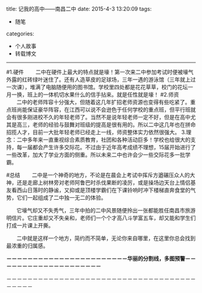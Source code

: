 title: 记我的高中——南昌二中
date: 2015-4-3 13:20:09
tags:
- 随笔

categories:
- 个人故事
- 转载博文

---

#1.硬件
&nbsp;&nbsp;&nbsp;&nbsp;&nbsp;&nbsp;&nbsp;二中在硬件上最大的特点就是壕！第一次来二中参加考试时便被壕气外露的红砖绿叶迷住了。还有人造草皮的足球场，三年一遇的游泳馆（三年就上过一次课），堆满了电脑随便用的图书馆。学校里四处都是花花草草，校门的花坛一月一换，班上的一体机切水果什么的信手拈来。就是任性就是壕！
#2.师资
&nbsp;&nbsp;&nbsp;&nbsp;&nbsp;&nbsp;&nbsp;二中的老师阵容十分强大，但随着这几年扩招老师资源也变得有些吃紧了。重点班尚能保证豪华阵容，在江西可以说不会逊色于任何学校的重点班，但平行班就会有很多刚进校不久的年轻老师了。当然不是说年轻老师一定不好，但是在高中尤其是高三，老师的经验与鼓舞对班级的提高是很有用的。所以二中这几年也在拼命招揽人才，目前一大批年轻老师已经走上一线，师资整体实力依然很强大。
3.理念：二中多年来一直重视综合素质教育，社团和各种活动巨多！学校也给很大的支持，每一届都会产生许多交际花。不过由于近年高考成绩不理想，15届开始进行了一些改革，加大了学业方面的侧重。所以未来二中也许会少一些交际花多一批学霸。

#总结
&nbsp;&nbsp;&nbsp;&nbsp;&nbsp;&nbsp;&nbsp;二中是一个神奇的地方，不论是在晨会上考试中挥斥方遒碾压众人的大神，还是走廊上树林旁对老师阿鲁巴时杀伐果断的凌厉，或是操场边天台上情侣基友看西山日落时的静谧，又抑或是顶楼学霸们在下课铃响时冲下楼梯直奔食堂的气势，它们一起组成了二中独一无二的体验。

&nbsp;&nbsp;&nbsp;&nbsp;&nbsp;&nbsp;&nbsp;它壕气却又不失秀气，三年中拍的二中风景随便拎出一张都能胜任南昌市旅游明信片。它庄重却又不失亲和，老师们一个个才高八斗学富五车，却又能和学生们打成一片课上开撕。

&nbsp;&nbsp;&nbsp;&nbsp;&nbsp;&nbsp;&nbsp;二中就是这样一个地方，简约而不简单，无论你来自哪里，在这里你总会找到最浓重的归属感。

**－－－－－－－－－－－－－－－－－－－－－－－华丽的分割线，多图预警－－－－－－－－－－－－－－－－－－－－**




－－－－－－－－－－－－－－－－－－－－－－－－－－－－－－－－－－－－－－－－－